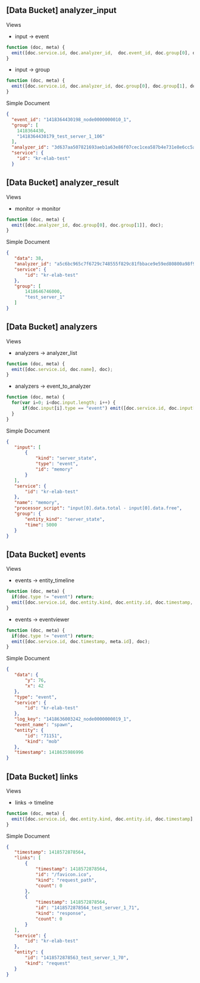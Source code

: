 [Data Bucket] analyzer_input
-----------------

Views

- input -> event

```javascript
function (doc, meta) {
  emit([doc.service.id, doc.analyzer_id,  doc.event_id, doc.group[0], doc.group[1]], doc);
}
```


- input -> group

```javascript
function (doc, meta) {
  emit([doc.service.id, doc.analyzer_id, doc.group[0], doc.group[1], doc.event_id], doc.event_id);
}
```


Simple Document

```json
{
  "event_id": "1418364430198_node0000000010_1",
  "group": [
    1418364430,
    "1418364430179_test_server_1_106"
  ],
  "analyzer_id": "3d637aa507821693aeb1a63e86f07cec1cea587b4e731e8e6cc5acbf6e8066d7",
  "service": {
    "id": "kr-elab-test"
  }
```


[Data Bucket] analyzer_result
-----------------

Views

- monitor -> monitor

```javascript
function (doc, meta) {
  emit([doc.analyzer_id, doc.group[0], doc.group[1]], doc);
}
```


Simple Document

```json
{
   "data": 38,
   "analyzer_id": "a5c6bc965c7f6729c748555f829c81fbbace9e59ed80800a98f9136c5db23713",
   "service": {
       "id": "kr-elab-test"
   },
   "group": [
       1418646746000,
       "test_server_1"
   ]
}
```

[Data Bucket] analyzers
-----------------

Views

- analyzers -> analyzer_list

```javascript
function (doc, meta) {
  emit([doc.service.id, doc.name], doc);
}
```


- analyzers -> event_to_analyzer

```javascript
function (doc, meta) {
  for(var i=0; i<doc.input.length; i++) {
      if(doc.input[i].type == "event") emit([doc.service.id, doc.input[i].kind, doc.input[i].id, meta.id], doc);
  }
}
```


Simple Document

```json
{
   "input": [
       {
           "kind": "server_state",
           "type": "event",
           "id": "memory"
       }
   ],
   "service": {
       "id": "kr-elab-test"
   },
   "name": "memory",
   "processor_script": "input[0].data.total - input[0].data.free",
   "group": {
       "entity_kind": "server_state",
       "time": 5000
   }
}
```


[Data Bucket] events
-----------------

Views

- events -> entity_timeline

```javascript
function (doc, meta) {
  if(doc.type != "event") return;
  emit([doc.service.id, doc.entity.kind, doc.entity.id, doc.timestamp, meta.id], doc);
}
```


- events -> eventviewer

```javascript
function (doc, meta) {
  if(doc.type != "event") return;
  emit([doc.service.id, doc.timestamp, meta.id], doc);
}
```


Simple Document

```json
{
   "data": {
       "y": 76,
       "x": 42
   },
   "type": "event",
   "service": {
       "id": "kr-elab-test"
   },
   "log_key": "1418636003242_node0000000019_1",
   "event_name": "spawn",
   "entity": {
       "id": "71151",
       "kind": "mob"
   },
   "timestamp": 1418635986996
}
```


[Data Bucket] links
-----------------

Views

- links -> timeline
```javascript
function (doc, meta) {
  emit([doc.service.id, doc.entity.kind, doc.entity.id, doc.timestamp], doc);
}
```


Simple Document

```json
{
   "timestamp": 1418572878564,
   "links": [
       {
           "timestamp": 1418572878564,
           "id": "/favicon.ico",
           "kind": "request_path",
           "count": 0
       },
       {
           "timestamp": 1418572878564,
           "id": "1418572878564_test_server_1_71",
           "kind": "response",
           "count": 0
       }
   ],
   "service": {
       "id": "kr-elab-test"
   },
   "entity": {
       "id": "1418572878563_test_server_1_70",
       "kind": "request"
   }
}
```
